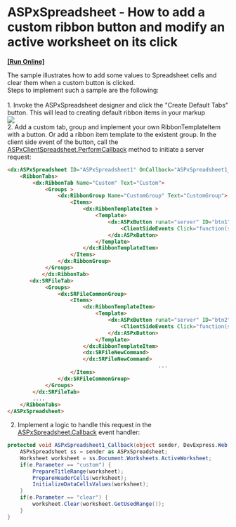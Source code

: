 # ASPxSpreadsheet - How to add a custom ribbon button and modify an active worksheet on its click
<!-- run online -->
**[[Run Online]](https://codecentral.devexpress.com/t622138)**
<!-- run online end -->


The sample illustrates how to add some values to Spreadsheet cells and clear them when a custom button is clicked. <br>Steps to implement such a sample are the following: <br><br>1. Invoke the ASPxSpreadsheet designer and click the "Create Default Tabs" button. This will lead to creating default ribbon items in your markup<br><img src="https://raw.githubusercontent.com/DevExpress-Examples/aspxspreadsheet-how-to-add-a-custom-ribbon-button-and-modify-an-active-worksheet-on-its-cl-t622138/17.1.3+/media/a8995a01-5df9-4321-89b6-46210252072c.png"><br>2. Add a custom tab, group and implement your own RibbonTemplateItem with a button. Or add a ribbon item template to the existent group. In the client side event of the button, call the <a href="https://documentation.devexpress.com/#AspNet/DevExpressWebASPxSpreadsheetScriptsASPxClientSpreadsheet_PerformCallbacktopic">ASPxClientSpreadsheet.PerformCallback</a> method to initiate a server request: <br>


```aspx
<dx:ASPxSpreadsheet ID="ASPxSpreadsheet1" OnCallback="ASPxSpreadsheet1_Callback" ClientInstanceName="spreadSheet" runat="server" WorkDirectory="~/WorkDirectory">
    <RibbonTabs>
        <dx:RibbonTab Name="Custom" Text="Custom">
            <Groups >
                <dx:RibbonGroup Name="CustomGroup" Text="CustomGroup">                            
                    <Items>                                
                        <dx:RibbonTemplateItem >                                                                                               
                            <Template>                                       
                                <dx:ASPxButton runat="server" ID="btn1"  RenderMode="Link" Text="Send a callback" AutoPostBack="false">
                                    <ClientSideEvents Click="function(s,e){ spreadSheet.PerformCallback('custom'); }" />                                         
                                </dx:ASPxButton>                                            
                            </Template>
                        </dx:RibbonTemplateItem> 
                    </Items>                           
                </dx:RibbonGroup>
            </Groups>
           </dx:RibbonTab>
	   <dx:SRFileTab>
			<Groups>		
				<dx:SRFileCommonGroup>		
					<Items>		
						<dx:RibbonTemplateItem>		
							<Template>		
								<dx:ASPxButton runat="server" ID="btn2"  RenderMode="Link" Text="Clear cells" AutoPostBack="false">		
									<ClientSideEvents Click="function(s,e){ spreadSheet.PerformCallback('clear'); }" />		
								</dx:ASPxButton>		
							</Template>		
						</dx:RibbonTemplateItem>		
						<dx:SRFileNewCommand>		
						</dx:SRFileNewCommand>		
                                                ...
					</Items>
				</dx:SRFileCommonGroup>
			</Groups>
	    </dx:SRFileTab>		
		....
	</RibbonTabs>
</ASPxSpreadsheet>
```


2. Implement a logic to handle this request in the <a href="https://documentation.devexpress.com/#AspNet/DevExpressWebASPxSpreadsheetASPxSpreadsheet_Callbacktopic">ASPxSpreadsheet.Callback</a> event handler: <br>


```cs
protected void ASPxSpreadsheet1_Callback(object sender, DevExpress.Web.CallbackEventArgsBase e) {
    ASPxSpreadsheet ss = sender as ASPxSpreadsheet;
    Worksheet worksheet = ss.Document.Worksheets.ActiveWorksheet;
    if(e.Parameter == "custom") {
        PrepareTitleRange(worksheet);
        PrepareHeaderCells(worksheet);
        InitializeDataCellsValues(worksheet);
    }
    if(e.Parameter == "clear") {
        worksheet.Clear(worksheet.GetUsedRange());
    }
}
```



<br/>


